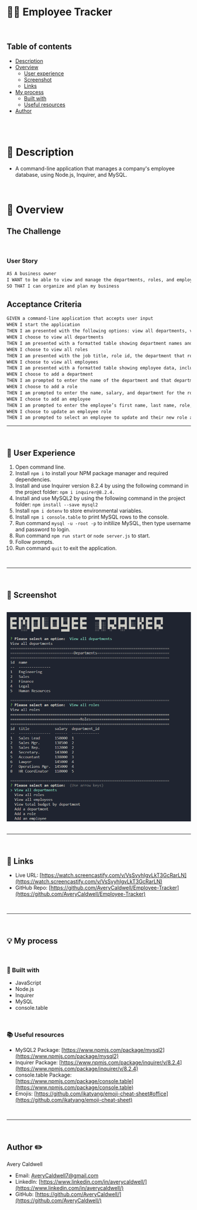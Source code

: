 # 🧑‍💼 Employee Tracker

<br>

## Table of contents
- [Description](#📝-description)
- [Overview](#📁-overview)
  - [User experience](#👤-user-experience)
  - [Screenshot](#📸-screenshot)
  - [Links](#🔗-links)
- [My process](#💡-my-process)
  - [Built with](#🔨-built-with)
  - [Useful resources](#📚-useful-resources)
- [Author](#author-✏️)

<br>
<br>

# 📝 Description

- A command-line application that manages a company's employee database, using Node.js, Inquirer, and MySQL.

<br>

# 📁 Overview


## **The Challenge**

​
### User Story
```md
AS A business owner
I WANT to be able to view and manage the departments, roles, and employees in my company
SO THAT I can organize and plan my business
```

## Acceptance Criteria

```md
GIVEN a command-line application that accepts user input
WHEN I start the application
THEN I am presented with the following options: view all departments, view all roles, view all employees, add a department, add a role, add an employee, and update an employee role
WHEN I choose to view all departments
THEN I am presented with a formatted table showing department names and department ids
WHEN I choose to view all roles
THEN I am presented with the job title, role id, the department that role belongs to, and the salary for that role
WHEN I choose to view all employees
THEN I am presented with a formatted table showing employee data, including employee ids, first names, last names, job titles, departments, salaries, and managers that the employees report to
WHEN I choose to add a department
THEN I am prompted to enter the name of the department and that department is added to the database
WHEN I choose to add a role
THEN I am prompted to enter the name, salary, and department for the role and that role is added to the database
WHEN I choose to add an employee
THEN I am prompted to enter the employee’s first name, last name, role, and manager, and that employee is added to the database
WHEN I choose to update an employee role
THEN I am prompted to select an employee to update and their new role and this information is updated in the database 
```

<hr>
<br>

## 👤 User Experience
1. Open command line.
2. Install `npm i` to install your NPM package manager and required dependencies.
3. Install and use Inquirer version 8.2.4 by using the following command in the project folder: `npm i inquirer@8.2.4.`
4. Install and use MySQL2 by using the following command in the project folder: `npm install --save mysql2`
5. Install `npm i dotenv` to store environmental variables.
6. Install `npm i console.table` to print MySQL rows to the console.
7. Run command `mysql -u -root -p` to initilize MySQL, then type username and password to login.
8. Run command `npm run start` or `node server.js` to start.
9. Follow prompts.
10. Run command `quit` to exit the application.

<br>
<hr>
<br>

## 📸 Screenshot 
​<br>
![](./db/assets/images/screenshot.png)
​
<hr>
<br>

## 🔗 Links 
- Live URL: [https://watch.screencastify.com/v/VsSvyhIgvLkT3GcRarLN](https://watch.screencastify.com/v/VsSvyhIgvLkT3GcRarLN)
- GitHub Repo: [https://github.com/AveryCaldwell/Employee-Tracker](https://github.com/AveryCaldwell/Employee-Tracker)



<br>
<hr>
<br>

## 💡 My process 
<br>


### 🔨 Built with 

- JavaScript
- Node.js
- Inquirer
- MySQL
- console.table

<br>

### 📚 Useful resources
- MySQL2 Package:  [https://www.npmjs.com/package/mysql2](https://www.npmjs.com/package/mysql2)
- Inquirer Package:  [https://www.npmjs.com/package/inquirer/v/8.2.4](https://www.npmjs.com/package/inquirer/v/8.2.4)
- console.table Package:  [https://www.npmjs.com/package/console.table](https://www.npmjs.com/package/console.table)
- Emojis: [https://github.com/ikatyang/emoji-cheat-sheet#office](https://github.com/ikatyang/emoji-cheat-sheet)
​

<br>
<hr>
<br>

## Author ✏️
  Avery Caldwell
  - Email: [AveryCaldwell7@gmail.com](AveryCaldwell7@gmail.com)
  - LinkedIn: [https://www.linkedin.com/in/averycaldwell/](https://www.linkedin.com/in/averycaldwell/)
  - GitHub: [https://github.com/AveryCaldwell/](https://github.com/AveryCaldwell/)

  <br>

